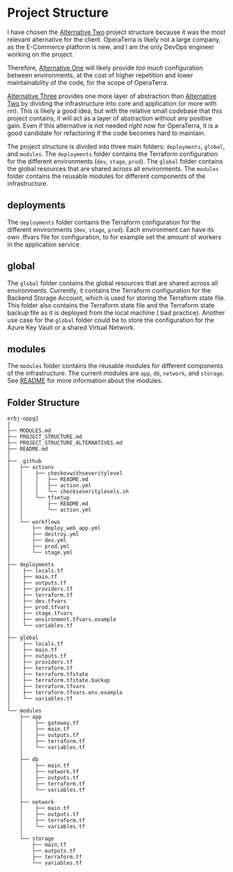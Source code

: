 # Project Structure

I have chosen the [Alternative Two](PROJECT_STRUCTURE_ALTERNATIVES.md#alternative-two) project structure because it was
the most relevant alternative for the client. OperaTerra is likely not a large company, as the E-Commerce platform is
new, and I am the only DevOps engineer working on the project.

Therefore, [Alternative One](PROJECT_STRUCTURE_ALTERNATIVES.md#alternative-one) will likely provide *too much*
configuration between environments, at the cost of higher repetition and lower maintainability of the code, for the
scope of OperaTerra.

[Alternative Three](PROJECT_STRUCTURE_ALTERNATIVES.md#alternative-three) provides one more layer of abstraction
than [Alternative Two](PROJECT_STRUCTURE_ALTERNATIVES.md#alternative-two) by dividing the infrastructure into core and
application (or more with nn). This is likely a good idea, but with the relative small codebase that this project
contains, it will act as a layer of abstraction without any positive gain. Even if this alternative is not needed *right
now* for OperaTerra, it is a good candidate for refactoring if the code becomes hard to maintain.

The project structure is divided into three main folders: `deployments`, `global`, and `modules`. The `deployments`
folder contains the Terraform configuration for the different environments (`dev`, `stage`, `prod`). The `global` folder
contains the global resources that are shared across all environments. The `modules` folder contains the reusable
modules for different components of the infrastructure.

## deployments

The `deployments` folder contains the Terraform configuration for the different environments (`dev`, `stage`, `prod`).
Each environment can have its own .tfvars file for configuration, to for example set the amount of workers in the
application service.

## global

The `global` folder contains the global resources that are shared across all environments. Currently, it contains the
Terraform configuration for the Backend Storage Account, which is used for storing the Terraform state file. This folder
also contains the Terraform state file and the Terraform state backup file as it is deployed from the local machine (
bad practice). Another use case for the `global` folder could be to store the configuration for the Azure Key Vault or a
shared Virtual Network.

## modules

The `modules` folder contains the reusable modules for different components of the infrastructure. The current modules
are `app`, `db`, `network`, and `storage`. See [README](README.md) for more information about the modules.

## Folder Structure

```text
erbj-oppg2
│
├── MODULES.md
├── PROJECT_STRUCTURE.md
├── PROJECT_STRUCTURE_ALTERNATIVES.md
├── README.md
│
├── .github
│   ├── actions
│   │    ├── checkovwithseveritylevel
│   │    │   ├── README.md
│   │    │   ├── action.yml
│   │    │   └── checkseveritylevels.sh
│   │    └── tfsetup
│   │        ├── README.md
│   │        └── action.yml
│   │
│   └── workflows
│       ├── deploy_web_app.yml
│       ├── destroy.yml
│       ├── dev.yml
│       ├── prod.yml
│       └── stage.yml
│
├── deployments
│    ├── locals.tf
│    ├── main.tf
│    ├── outputs.tf
│    ├── providers.tf
│    ├── terraform.tf
│    ├── dev.tfvars
│    ├── prod.tfvars
│    ├── stage.tfvars
│    ├── environment.tfvars.example
│    └── variables.tf
│
├── global
│    ├── locals.tf
│    ├── main.tf
│    ├── outputs.tf
│    ├── providers.tf
│    ├── terraform.tf
│    ├── terraform.tfstate
│    ├── terraform.tfstate.backup
│    ├── terraform.tfvars
│    ├── terraform.tfvars.env.example
│    └── variables.tf
│
└── modules
    ├── app
    │    ├── gateway.tf
    │    ├── main.tf
    │    ├── outputs.tf
    │    ├── terraform.tf
    │    └── variables.tf
    │
    ├── db
    │    ├── main.tf
    │    ├── network.tf
    │    ├── outputs.tf
    │    ├── terraform.tf
    │    └── variables.tf
    │
    ├── network
    │    ├── main.tf
    │    ├── outputs.tf
    │    ├── terraform.tf
    │    └── variables.tf
    │
    └── storage
        ├── main.tf
        ├── outputs.tf
        ├── terraform.tf
        └── variables.tf
```
